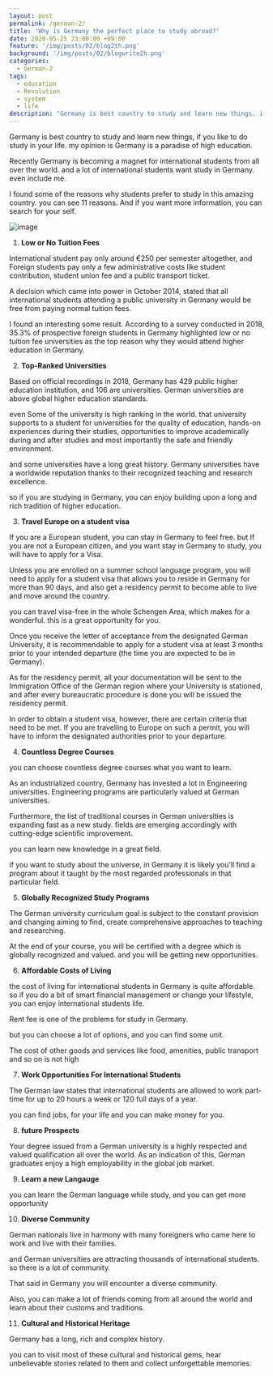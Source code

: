 ```yaml
---
layout: post
permalink: /german-2/
title: 'Why is Germany the perfect place to study abroad?'
date: 2020-05-25 23:00:00 +09:00
feature: '/img/posts/02/blog2th.png'
background: '/img/posts/02/blogwrite2h.png'
categories:
  - German-2
tags:
  - education
  - Revolution
  - system
  - life
description: "Germany is best country to study and learn new things, if you like to do study in your life.my opinion is Germany is a paradise of high education.I found some of the reasons why students prefer to study in this amazing country.you can see 11 reasons."
---
```




Germany is best country to study and learn new things, if you like to do study in your life. my opinion is Germany is a paradise of high education.

Recently Germany is becoming a magnet for international students from all over the world. and a lot of international students want study in Germany. even include me.

I found some of the reasons why students prefer to study in this amazing country. you can see 11 reasons. And if you want more information, you can search for your self.



![image](https://www.umultirank.org/export/sites/default/press-media/infographics/2019/Country-Facts/germany.png_1742451035.png "germany's education system.")



1) **Low or No Tuition Fees**

International student pay only around €250 per semester altogether, and Foreign students pay only a few administrative costs like student contribution, student union fee and a public transport ticket.    



A decision which came into power in October 2014, stated that all international students attending a public university in Germany would be free from paying normal tuition fees.   



I found an interesting some result. According to a survey conducted in 2018, 35.3% of prospective foreign students in Germany highlighted low or no tuition fee universities as the top reason why they would attend higher education in Germany.



2) **Top-Ranked Universities**

Based on official recordings in 2018, Germany has 429 public higher education institution, and 106 are universities. German universities are above global higher education standards.



even Some of the university is high ranking in the world.  that university supports to a student for universities for the quality of education, hands-on experiences during their studies, opportunities to improve academically during and after studies and most importantly the safe and friendly environment.



and some universities have a long great history. Germany universities have a worldwide reputation thanks to their recognized teaching and research excellence.  

so if you are studying in Germany, you can enjoy building upon a long and rich tradition of higher education.



3) **Travel Europe on a student visa**

If you are a European student, you can stay in Germany to feel free. but If you are not a European citizen, and you want stay in Germany to study, you will have to apply for a Visa.



Unless you are enrolled on a summer school language program,  you will need to apply for a student visa that allows you to reside in Germany for more than 90 days, and also get a residency permit to become able to live and move around the country.



you can travel visa-free in the whole Schengen Area, which makes for a wonderful. this is a great opportunity for you.



Once you receive the letter of acceptance from the designated German University, it is recommendable to apply for a student visa at least 3 months prior to your intended departure (the time you are expected to be in Germany).



As for the residency permit, all your documentation will be sent to the Immigration Office of the German region where your University is stationed, and after every bureaucratic procedure is done you will be issued the residency permit.



In order to obtain a student visa, however, there are certain criteria that need to be met. If you are travelling to Europe on such a permit, you will have to inform the designated authorities prior to your departure.



4) **Countless Degree Courses**

you can choose countless degree courses what you want to learn.



As an industrialized country, Germany has invested a lot in Engineering universities. Engineering programs are particularly valued at German universities.



Furthermore, the list of traditional courses in German universities is expanding fast as a new study. fields are emerging accordingly with cutting-edge scientific improvement.



you can learn new knowledge in a great field.

if you want to study about the universe, in Germany it is likely you’ll find a program about it taught by the most regarded professionals in that particular field.



5) **Globally Recognized Study Programs**

The German university curriculum goal is subject to the constant provision and changing aiming to find, create comprehensive approaches to teaching and researching.



At the end of your course, you will be certified with a degree which is globally recognized and valued. and you will be getting new opportunities.



6) **Affordable Costs of Living**

the cost of living for international students in Germany is quite affordable. so if you do a bit of smart financial management or change your lifestyle, you can enjoy international students life.



Rent fee is one of the problems for study in Germany.

but you can choose a lot of options, and you can find some unit.



The cost of other goods and services like food, amenities, public transport and so on is not high



7) **Work Opportunities For International Students**

The German law states that international students are allowed to work part-time for up to 20 hours a week or 120 full days of a year.



you can find jobs, for your life and you can make money for you.



8) **future Prospects**

Your degree issued from a German university is a highly respected and valued qualification all over the world. As an indication of this, German graduates enjoy a high employability in the global job market.



9) **Learn a new Langauge**

you can learn the German language while study, and you can get more opportunity



10) **Diverse Community**

German nationals live in harmony with many foreigners who came here to work and live with their families.



and German universities are attracting thousands of international students. so there is a lot of community.

That said in Germany you will encounter a diverse community.



Also, you can make a lot of friends coming from all around the world and learn about their customs and traditions.



11) **Cultural and Historical Heritage**

Germany has a long, rich and complex history.

you can to visit most of these cultural and historical gems, hear unbelievable stories related to them and collect unforgettable memories.
